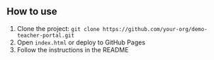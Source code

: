 ## How to use
1. Clone the project: `git clone https://github.com/your-org/demo-teacher-portal.git` 
2. Open `index.html` or deploy to GitHub Pages 
3. Follow the instructions in the README
